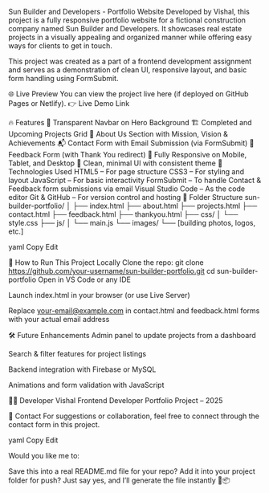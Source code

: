 Sun Builder and Developers - Portfolio Website
Developed by Vishal, this project is a fully responsive portfolio website for a fictional construction company named Sun Builder and Developers. It showcases real estate projects in a visually appealing and organized manner while offering easy ways for clients to get in touch.

This project was created as a part of a frontend development assignment and serves as a demonstration of clean UI, responsive layout, and basic form handling using FormSubmit.

🌐 Live Preview
You can view the project live here (if deployed on GitHub Pages or Netlify).
👉 Live Demo Link

🔥 Features
🔷 Transparent Navbar on Hero Background
🏗️ Completed and Upcoming Projects Grid
🧾 About Us Section with Mission, Vision & Achievements
📬 Contact Form with Email Submission (via FormSubmit)
💬 Feedback Form (with Thank You redirect)
📱 Fully Responsive on Mobile, Tablet, and Desktop
🌈 Clean, minimal UI with consistent theme
🔧 Technologies Used
HTML5 – For page structure
CSS3 – For styling and layout
JavaScript – For basic interactivity
FormSubmit – To handle Contact & Feedback form submissions via email
Visual Studio Code – As the code editor
Git & GitHub – For version control and hosting
📁 Folder Structure
sun-builder-portfolio/ │ ├── index.html ├── about.html ├── projects.html ├── contact.html ├── feedback.html ├── thankyou.html ├── css/ │ └── style.css ├── js/ │ └── main.js └── images/ └── [building photos, logos, etc.]

yaml Copy Edit

🚀 How to Run This Project Locally
Clone the repo:
git clone https://github.com/your-username/sun-builder-portfolio.git
cd sun-builder-portfolio
Open in VS Code or any IDE

Launch index.html in your browser (or use Live Server)

Replace your-email@example.com in contact.html and feedback.html forms with your actual email address

🛠 Future Enhancements Admin panel to update projects from a dashboard

Search & filter features for project listings

Backend integration with Firebase or MySQL

Animations and form validation with JavaScript

👨‍💻 Developer Vishal Frontend Developer Portfolio Project – 2025

📩 Contact For suggestions or collaboration, feel free to connect through the contact form in this project.

yaml Copy Edit

Would you like me to:

Save this into a real README.md file for your repo?
Add it into your project folder for push?
Just say yes, and I’ll generate the file instantly 🔧📦
